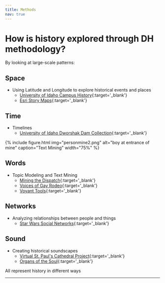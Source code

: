 ```yaml
---
title: Methods
nav: true
---
```


# How is history explored through DH methodology?

By looking at large-scale patterns:

## Space
- Using Latitude and Longitude to explore historical events and places 
    - [University of Idaho Campus History](https://www.lib.uidaho.edu/digital/campushistory/){:target='_blank'}
    - [Esri Story Maps](https://storymaps-classic.arcgis.com/en/gallery/#s=30){:target='_blank'}

## Time
- Timelines
    - [University of Idaho Dworshak Dam Collection](https://www.lib.uidaho.edu/digital/dworshak/){:target='_blank'}

{% include figure.html img="personmine2.png" alt="boy at entrance of mine" caption="Text Mining" width="75%" %}

## Words
- Topic Modeling and Text Mining
    - [Mining the Dispatch](https://dsl.richmond.edu/dispatch/pages/intro){:target='_blank'}
    - [Voices of Gay Rodeo](http://voicesofgayrodeo.com/){:target='_blank'}
    - [Voyant Tools](https://voyant-tools.org/){:target='_blank'}

## Networks
- Analyzing relationships between people and things
    - [Star Wars Social Networks](http://evelinag.com/blog/2016/01-25-social-network-force-awakens/#.V-cBTpMrJE6){:target='_blank'}

## Sound
- Creating historical soundscapes
    - [Virtual St. Paul's Cathedral Project](https://vpcp.chass.ncsu.edu/){:target='_blank'}
    - [Organs of the Soul](https://scalar.usc.edu/works/the-organs-of-the-soul-sonic-networks-in-eighteenth-century-paris/index){:target='_blank'}

All represent history in different ways

***
